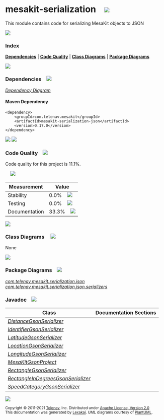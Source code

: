 [//]: # (start-user-text)



[//]: # (end-user-text)

# mesakit-serialization &nbsp;&nbsp; <img src="https://telenav.github.io/telenav-assets/images/icons/bits-32.png" srcset="https://telenav.github.io/telenav-assets/images/icons/bits-32-2x.png 2x"/>

This module contains code for serializing MesaKit objects to JSON

<img src="https://telenav.github.io/telenav-assets/images/separators/horizontal-line-512.png" srcset="https://telenav.github.io/telenav-assets/images/separators/horizontal-line-512-2x.png 2x"/>

### Index



[**Dependencies**](#dependencies) | [**Code Quality**](#code-quality) | [**Class Diagrams**](#class-diagrams) | [**Package Diagrams**](#package-diagrams)

<img src="https://telenav.github.io/telenav-assets/images/separators/horizontal-line-512.png" srcset="https://telenav.github.io/telenav-assets/images/separators/horizontal-line-512-2x.png 2x"/>

### Dependencies <a name="dependencies"></a> &nbsp;&nbsp; <img src="https://telenav.github.io/telenav-assets/images/icons/dependencies-32.png" srcset="https://telenav.github.io/telenav-assets/images/icons/dependencies-32-2x.png 2x"/>

[*Dependency Diagram*](https://www.mesakit.org/0.17.0/lexakai/mesakit-extensions/mesakit-serialization/json/documentation/diagrams/dependencies.svg)

#### Maven Dependency

    <dependency>
        <groupId>com.telenav.mesakit</groupId>
        <artifactId>mesakit-serialization-json</artifactId>
        <version>0.17.0</version>
    </dependency>

<img src="https://telenav.github.io/telenav-assets/images/separators/horizontal-line-128.png" srcset="https://telenav.github.io/telenav-assets/images/separators/horizontal-line-128-2x.png 2x"/>

[//]: # (start-user-text)



[//]: # (end-user-text)

<img src="https://telenav.github.io/telenav-assets/images/separators/horizontal-line-128.png" srcset="https://telenav.github.io/telenav-assets/images/separators/horizontal-line-128-2x.png 2x"/>

### Code Quality <a name="code-quality"></a> &nbsp;&nbsp; <img src="https://telenav.github.io/telenav-assets/images/icons/ruler-32.png" srcset="https://telenav.github.io/telenav-assets/images/icons/ruler-32-2x.png 2x"/>

Code quality for this project is 11.1%.  
  
&nbsp; &nbsp; <img src="https://telenav.github.io/telenav-assets/images/meters/meter-10-96.png" srcset="https://telenav.github.io/telenav-assets/images/meters/meter-10-96-2x.png 2x"/>

| Measurement   | Value                    |
|---------------|--------------------------|
| Stability     | 0.0%&nbsp; &nbsp; <img src="https://telenav.github.io/telenav-assets/images/meters/meter-0-96.png" srcset="https://telenav.github.io/telenav-assets/images/meters/meter-0-96-2x.png 2x"/>     |
| Testing       | 0.0%&nbsp; &nbsp; <img src="https://telenav.github.io/telenav-assets/images/meters/meter-0-96.png" srcset="https://telenav.github.io/telenav-assets/images/meters/meter-0-96-2x.png 2x"/>       |
| Documentation | 33.3%&nbsp; &nbsp; <img src="https://telenav.github.io/telenav-assets/images/meters/meter-30-96.png" srcset="https://telenav.github.io/telenav-assets/images/meters/meter-30-96-2x.png 2x"/> |

<img src="https://telenav.github.io/telenav-assets/images/separators/horizontal-line-128.png" srcset="https://telenav.github.io/telenav-assets/images/separators/horizontal-line-128-2x.png 2x"/>

### Class Diagrams <a name="class-diagrams"></a> &nbsp; &nbsp; <img src="https://telenav.github.io/telenav-assets/images/icons/diagram-40.png" srcset="https://telenav.github.io/telenav-assets/images/icons/diagram-40-2x.png 2x"/>

None

<img src="https://telenav.github.io/telenav-assets/images/separators/horizontal-line-128.png" srcset="https://telenav.github.io/telenav-assets/images/separators/horizontal-line-128-2x.png 2x"/>

### Package Diagrams <a name="package-diagrams"></a> &nbsp;&nbsp; <img src="https://telenav.github.io/telenav-assets/images/icons/box-24.png" srcset="https://telenav.github.io/telenav-assets/images/icons/box-24-2x.png 2x"/>

[*com.telenav.mesakit.serialization.json*](https://www.mesakit.org/0.17.0/lexakai/mesakit-extensions/mesakit-serialization/json/documentation/diagrams/com.telenav.mesakit.serialization.json.svg)  
[*com.telenav.mesakit.serialization.json.serializers*](https://www.mesakit.org/0.17.0/lexakai/mesakit-extensions/mesakit-serialization/json/documentation/diagrams/com.telenav.mesakit.serialization.json.serializers.svg)

### Javadoc <a name="code-quality"></a> &nbsp;&nbsp; <img src="https://telenav.github.io/telenav-assets/images/icons/books-24.png" srcset="https://telenav.github.io/telenav-assets/images/icons/books-24-2x.png 2x"/>

| Class | Documentation Sections  |
|-------|-------------------------|
| [*DistanceGsonSerializer*](https://www.mesakit.org/0.17.0/javadoc/mesakit-extensions/mesakit-serialization-json/com/telenav/mesakit/serialization/json/serializers/DistanceGsonSerializer.html) |  |  
| [*IdentifierGsonSerializer*](https://www.mesakit.org/0.17.0/javadoc/mesakit-extensions/mesakit-serialization-json/com/telenav/mesakit/serialization/json/serializers/IdentifierGsonSerializer.html) |  |  
| [*LatitudeGsonSerializer*](https://www.mesakit.org/0.17.0/javadoc/mesakit-extensions/mesakit-serialization-json/com/telenav/mesakit/serialization/json/serializers/LatitudeGsonSerializer.html) |  |  
| [*LocationGsonSerializer*](https://www.mesakit.org/0.17.0/javadoc/mesakit-extensions/mesakit-serialization-json/com/telenav/mesakit/serialization/json/serializers/LocationGsonSerializer.html) |  |  
| [*LongitudeGsonSerializer*](https://www.mesakit.org/0.17.0/javadoc/mesakit-extensions/mesakit-serialization-json/com/telenav/mesakit/serialization/json/serializers/LongitudeGsonSerializer.html) |  |  
| [*MesaKitGsonProject*](https://www.mesakit.org/0.17.0/javadoc/mesakit-extensions/mesakit-serialization-json/com/telenav/mesakit/serialization/json/MesaKitGsonProject.html) |  |  
| [*RectangleGsonSerializer*](https://www.mesakit.org/0.17.0/javadoc/mesakit-extensions/mesakit-serialization-json/com/telenav/mesakit/serialization/json/serializers/RectangleGsonSerializer.html) |  |  
| [*RectangleInDegreesGsonSerializer*](https://www.mesakit.org/0.17.0/javadoc/mesakit-extensions/mesakit-serialization-json/com/telenav/mesakit/serialization/json/serializers/RectangleInDegreesGsonSerializer.html) |  |  
| [*SpeedCategoryGsonSerializer*](https://www.mesakit.org/0.17.0/javadoc/mesakit-extensions/mesakit-serialization-json/com/telenav/mesakit/serialization/json/serializers/SpeedCategoryGsonSerializer.html) |  |  

[//]: # (start-user-text)



[//]: # (end-user-text)

<img src="https://telenav.github.io/telenav-assets/images/separators/horizontal-line-512.png" srcset="https://telenav.github.io/telenav-assets/images/separators/horizontal-line-512-2x.png 2x"/>

<sub>Copyright &#169; 2011-2021 [Telenav](https://telenav.com), Inc. Distributed under [Apache License, Version 2.0](LICENSE)</sub>  
<sub>This documentation was generated by [Lexakai](https://lexakai.org). UML diagrams courtesy of [PlantUML](https://plantuml.com).</sub>
